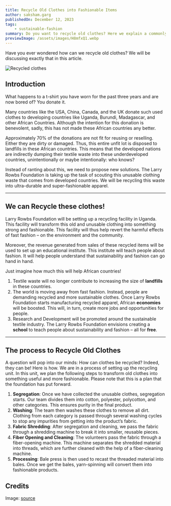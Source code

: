 ```yaml
---
title: Recycle Old Clothes into Fashionable Items
author: saksham.garg
publishedOn: December 12, 2023
tags:
    - sustainable-fashion
summary: Do you want to recycle old clothes? Here we explain a commonly used process. Know how Larry Rowbs Foundation brings sustainability in Africa.
previewImage: /assets/images/H8mfxQ1.webp
---
```


Have you ever wondered how can we recycle old clothes? We will be discussing exactly that in this article.

![Recycled clothes](/assets/images/H8mfxQ1.webp)

## Introduction

What happens to a t-shirt you have worn for the past three years and are now bored of? You donate it.

Many countries like the USA, China, Canada, and the UK donate such used clothes to developing countries like Uganda, Burundi, Madagascar, and other African Countries. Although the intention for this donation is benevolent, sadly, this has not made these African countries any better.

Approximately 70% of the donations are not fit for reusing or reselling. Either they are dirty or damaged. Thus, this entire unfit lot is disposed to landfills in these African countries. This means that the developed nations are indirectly dumping their textile waste into these underdeveloped countries, unintentionally or maybe intentionally: who knows?

Instead of ranting about this, we need to propose new solutions. The Larry Rowbs Foundation is taking up the task of scouting this unusable clothing waste that comes from developed countries. We will be recycling this waste into ultra-durable and super-fashionable apparel.

---

## We can Recycle these clothes!

Larry Rowbs Foundation will be setting up a recycling facility in Uganda. This facility will transform this old and unusable clothing into something strong and fashionable. This facility will thus help revert the harmful effects of fast fashion – on the environment and the community.

Moreover, the revenue generated from sales of these recycled items will be used to set up an educational institute. This institute will teach people about fashion. It will help people understand that sustainability and fashion can go hand in hand.

Just imagine how much this will help African countries!

1. Textile waste will no longer contribute to increasing the size of **landfills** in these countries.
2. The world is moving away from fast fashion. Instead, people are demanding recycled and more sustainable clothes. Once Larry Rowbs Foundation starts manufacturing recycled apparel, African **economies** will be boosted. This will, in turn, create more jobs and opportunities for people.
3. Research and Development will be promoted around the sustainable textile industry. The Larry Rowbs Foundation envisions creating a **school** to teach people about sustainability and fashion – all for **free**.

---

## The process to Recycle Old Clothes

A question will pop into our minds: How can clothes be recycled? Indeed, they can be! Here is how. We are in a process of setting up the recycling unit. In this unit, we plan the following steps to transform old clothes into something useful and more fashionable. Please note that this is a plan that the foundation has put forward.

1. **Segregation**: Once we have collected the unusable clothes, segregation starts. Our team divides them into cotton, polyester, polycotton, and other categories. This ensures purity in the final product.
2. **Washing**: The team then washes these clothes to remove all dirt. Clothing from each category is passed through several washing cycles to stop any impurities from getting into the product’s fabric.
3. **Fabric Shredding**: After segregation and cleaning, we pass the fabric through a shredding machine to break it into smaller, reusable pieces.
4. **Fiber Opening and Cleaning**: The volunteers pass the fabric through a fiber-opening machine. This machine separates the shredded material into threads, which are further cleaned with the help of a fiber-cleaning machine.
5. **Processing**: Bale press is then used to recast the threaded material into bales. Once we get the bales, yarn-spinning will convert them into fashionable products.

## Credits

Image: [source](https://fault-magazine.com/)
